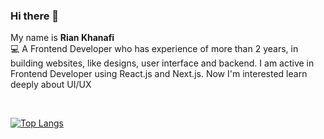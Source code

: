 ### Hi there 👋
My name is **Rian Khanafi**  
:computer: A Frontend Developer who has experience of more than 2 years, in building
websites, like designs, user interface and backend. I am active in Frontend
Developer using React.js and Next.js. Now I'm interested learn deeply about
UI/UX

<br/>
  


<!--
![Anurag's GitHub stats](https://github-readme-stats.vercel.app/api?username=RianKhanafi&show_icons=true&theme=dracula&title_color=#ffffff)
-->
[![Top Langs](https://github-readme-stats.vercel.app/api/top-langs/?username=anuraghazra&layout=compact&theme=dracula)](https://github.com/anuraghazra/github-readme-stats)

<!--
**RianKhanafi/RianKhanafi** is a ✨ _special_ ✨ repository because its `README.md` (this file) appears on your GitHub profile.

Here are some ideas to get you started:

- 🔭 I’m currently working on ...
- 🌱 I’m currently learning ...
- 👯 I’m looking to collaborate on ...
- 🤔 I’m looking for help with ...
- 💬 Ask me about ...
- 📫 How to reach me: ...
- 😄 Pronouns: ...
- ⚡ Fun fact: ...
-->
